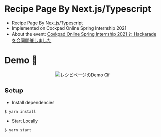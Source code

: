 # Recipe Page By Next.js/Typescript

- Recipe Page By Next.js/Typescript
- Implemented on Cookpad Online Spring Internship 2021
- About the event: [Cookpad Online Spring Internship 2021 と Hackarade を合同開催しました
](https://techlife.cookpad.com/entry/internship-2021-spring)

# Demo 🤩

<div align="center">
<img src="https://user-images.githubusercontent.com/57289763/137630775-424a2d94-8dbf-455d-8688-b3378802db98.gif" alt="レシピページのDemo Gif" />
</div>

## Setup

- Install dependencies

```
$ yarn install
```
- Start Locally

```
$ yarn start
```
